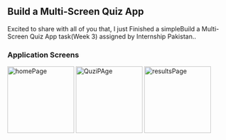 ## Build a Multi-Screen Quiz App

Excited to share with all of you that, I just Finished a simpleBuild a Multi-Screen Quiz App task(Week 3) assigned by Internship Pakistan..

### Application Screens

<div>
  <img width="150" alt="homePage" src="https://github.com/user-attachments/assets/70711312-bdd4-4cf9-aa8a-e99d0f2b0e67">
  <img width="150" alt="QuziPAge" src="https://github.com/user-attachments/assets/81a95d26-192e-4ad9-964a-3bb262705e11">
  <img width="150" alt="resultsPage" src="https://github.com/user-attachments/assets/173520b7-00d3-464c-af56-0fc994dcd0f2">
  
</div>
